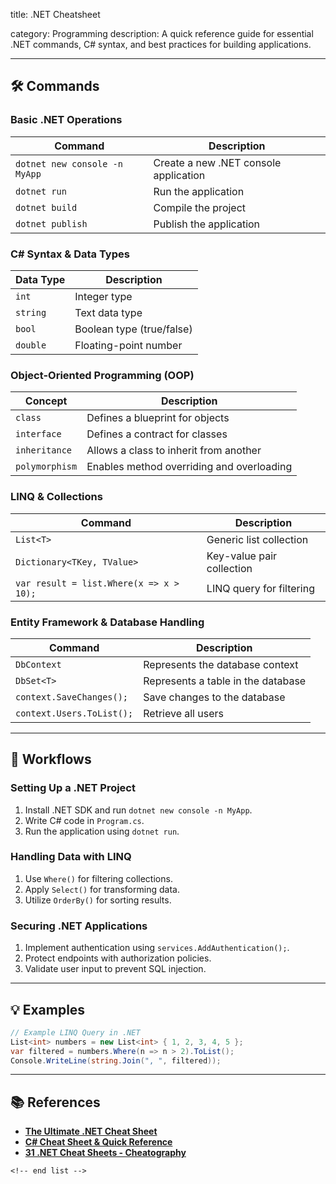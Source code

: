 title: .NET Cheatsheet

category: Programming
description: A quick reference guide for essential .NET commands, C# syntax, and best practices for building applications.

---

## 🛠️ Commands

### **Basic .NET Operations**

| Command                         | Description                           |
| ------------------------------- | ------------------------------------- |
| `dotnet new console -n MyApp` | Create a new .NET console application |
| `dotnet run`                  | Run the application                   |
| `dotnet build`                | Compile the project                   |
| `dotnet publish`              | Publish the application               |

### **C# Syntax & Data Types**

| Data Type  | Description               |
| ---------- | ------------------------- |
| `int`    | Integer type              |
| `string` | Text data type            |
| `bool`   | Boolean type (true/false) |
| `double` | Floating-point number     |

### **Object-Oriented Programming (OOP)**

| Concept          | Description                               |
| ---------------- | ----------------------------------------- |
| `class`        | Defines a blueprint for objects           |
| `interface`    | Defines a contract for classes            |
| `inheritance`  | Allows a class to inherit from another    |
| `polymorphism` | Enables method overriding and overloading |

### **LINQ & Collections**

| Command                                   | Description               |
| ----------------------------------------- | ------------------------- |
| `List<T>`                               | Generic list collection   |
| `Dictionary<TKey, TValue>`              | Key-value pair collection |
| `var result = list.Where(x => x > 10);` | LINQ query for filtering  |

### **Entity Framework & Database Handling**

| Command                     | Description                        |
| --------------------------- | ---------------------------------- |
| `DbContext`               | Represents the database context    |
| `DbSet<T>`                | Represents a table in the database |
| `context.SaveChanges();`  | Save changes to the database       |
| `context.Users.ToList();` | Retrieve all users                 |

---

## 🔄 Workflows

### **Setting Up a .NET Project**

1. Install .NET SDK and run `dotnet new console -n MyApp`.
2. Write C# code in `Program.cs`.
3. Run the application using `dotnet run`.

### **Handling Data with LINQ**

1. Use `Where()` for filtering collections.
2. Apply `Select()` for transforming data.
3. Utilize `OrderBy()` for sorting results.

### **Securing .NET Applications**

1. Implement authentication using `services.AddAuthentication();`.
2. Protect endpoints with authorization policies.
3. Validate user input to prevent SQL injection.

---

## 💡 Examples

```csharp
// Example LINQ Query in .NET
List<int> numbers = new List<int> { 1, 2, 3, 4, 5 };
var filtered = numbers.Where(n => n > 2).ToList();
Console.WriteLine(string.Join(", ", filtered));
```

---

## 📚 References

- **[The Ultimate .NET Cheat Sheet](https://github.com/webmaster442/ultimatedotnetcheatsheet)**
- **[C# Cheat Sheet &amp; Quick Reference](https://quickref.me/cs.html)**
- **[31 .NET Cheat Sheets - Cheatography](https://cheatography.com/tag/dotnet/)**

```
<!-- end list -->
```
